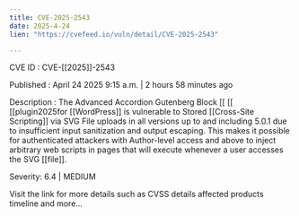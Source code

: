 ```yaml
---
title: CVE-2025-2543
date: 2025-4-24
lien: "https://cvefeed.io/vuln/detail/CVE-2025-2543"

---
```


CVE ID : CVE-[[2025]]-2543

Published :  April 24
2025
9:15 a.m. | 2 hours
58 minutes ago

Description : The Advanced Accordion Gutenberg Block  [[ [[ [[plugin2025for  [[WordPress]] is vulnerable to Stored  [[Cross-Site Scripting]] via SVG File uploads in all versions up to
and including
5.0.1 due to insufficient input sanitization and output escaping. This makes it possible for authenticated attackers
with Author-level access and above
to inject arbitrary web scripts in pages that will execute whenever a user accesses the SVG  [[file]].

Severity: 6.4 | MEDIUM

Visit the link for more details
such as CVSS details
affected products
timeline
and more...
